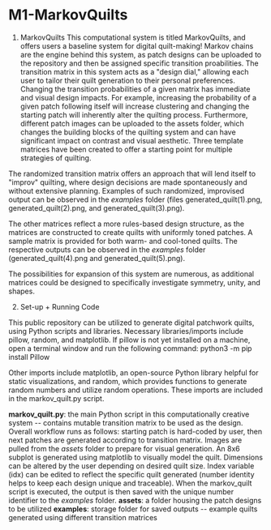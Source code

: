 # M1-MarkovQuilts

1. MarkovQuilts
This computational system is titled MarkovQuilts, and offers users a baseline system for digital quilt-making! Markov chains are the engine behind this system, as patch designs can be uploaded to the repository and then be assigned specific transition proabilities.
The transition matrix in this system acts as a "design dial," allowing each user to tailor their quilt generation to their personal preferences. Changing the transition probabilities of a given matrix has immediate and visual design impacts. For example, increasing the probability of a given patch following itself will increase clustering and changing the starting patch will inherently alter the quilting process. Furthermore, different patch images can be uploaded to the assets folder, which changes the building blocks of the quilting system and can have significant impact on contrast and visual aesthetic. Three template matrices have been created to offer a starting point for multiple strategies of quilting. 

The randomized transition matrix offers an approach that will lend itself to "improv" quilting, where design decisions are made spontaneously and without extensive planning. Examples of such randomized, improvised output can be observed in the *examples* folder (files generated_quilt(1).png, generated_quilt(2).png, and generated_quilt(3).png). 

The other matrices reflect a more rules-based design structure, as the matrices are constructed to create quilts with uniformly toned patches. A sample matrix is provided for both warm- and cool-toned quilts. The respective outputs can be observed in the *examples* folder (generated_quilt(4).png and generated_quilt(5).png).

The possibilities for expansion of this system are numerous, as additional matrices could be designed to specifically investigate symmetry, unity, and shapes.

2. Set-up + Running Code

This public repository can be utilized to generate digital patchwork quilts, using Python scripts and libraries. Necessary libraries/imports include pillow, random, and matplotlib. If pillow is not yet installed on a machine, open a terminal window and run the following command: python3 -m pip install Pillow

Other imports include matplotlib, an open-source Python library helpful for static visualizations, and random, which provides 
functions to generate random numbers and utilize random operations. These imports are included in the markov_quilt.py script.

**markov_quilt.py**: the main Python script in this computationally creative system -- contains mutable transition matrix to be used as the design. Overall workflow runs as follows: starting patch is hard-coded by user, then next patches are generated according to transition matrix. Images are pulled from the *assets* folder to prepare for visual generation. An 8x6 subplot is generated using matplotlib to visually model the quilt. Dimensions can be altered by the user depending on desired quilt size. Index variable (idx) can be edited to reflect the specific quilt generated (number identity helps to keep each design unique and traceable). When the markov_quilt script is executed, the output is then saved with the unique number identifier to the *examples* folder.
**assets**: a folder housing the patch designs to be utilized
**examples**: storage folder for saved outputs -- example quilts generated using different transition matrices
